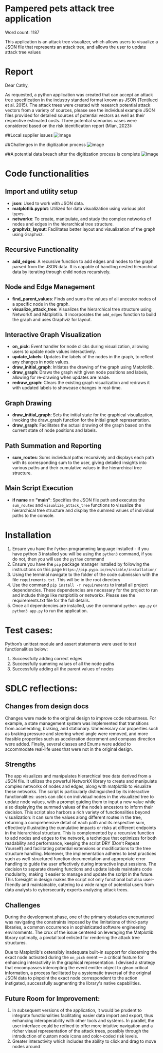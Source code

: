 # Pampered pets attack tree application

Word count: 1187

This application is an attack tree visualizer, which allows users to visualize a JSON file that represents an attack tree, and allows the user to update attack tree values

# Report
Dear Cathy,

As requested, a python application was created that can accept an attack tree specification in the industry standard format known as JSON (Tentilucci et al. 2015). The attack trees were created with research potential attack vectors from a variety of sources, please see the individual example JSON files provided for detailed sources of potential vectors as well as their respective estimated costs. Three potential scenarios cases were considered based on the risk identification report (Mian, 2023): 

##Local supplier issues
![image](https://github.com/haarismian/attack_tree_project/assets/13083798/503b5d9e-52d2-4e5c-a406-9e6d49f7aa25)

##Challenges in the digitization process
![image](https://github.com/haarismian/attack_tree_project/assets/13083798/c96f3733-c512-46d2-8b6e-9349c3401cd1)

##A potential data breach after the digitization process is complete
![image](https://github.com/haarismian/attack_tree_project/assets/13083798/893608af-5b81-4741-8000-fdf5a6a1e9dc)




# Code functionalities

## Import and utility setup

- **json**: Used to work with JSON data.
- **matplotlib.pyplot**: Utilized for data visualization using various plot types.
- **networkx**: To create, manipulate, and study the complex networks of nodes and edges in the hierarchical tree structure.
- **graphviz_layout**: Facilitates better layout and visualization of the graph using Graphviz.

## Recursive Functionality

- **add_edges**: A recursive function to add edges and nodes to the graph parsed from the JSON data. It is capable of handling nested hierarchical data by iterating through child nodes recursively.

## Node and Edge Management

- **find_parent_values**: Finds and sums the values of all ancestor nodes of a specific node in the graph.
- **visualize_attack_tree**: Visualizes the hierarchical tree structure using NetworkX and Matplotlib. It incorporates the `add_edges` function to build the graph and uses Graphviz for layout.

## Interactive Graph Visualization

- **on_pick**: Event handler for node clicks during visualization, allowing users to update node values interactively.
- **update_labels**: Updates the labels of the nodes in the graph, to reflect any changes in node values.
- **draw_initial_graph**: Initiates the drawing of the graph using Matplotlib.
- **draw_graph**: Draws the graph with given node positions and labels, allowing for re-drawing when updates are made.
- **redraw_graph**: Clears the existing graph visualization and redraws it with updated labels to showcase changes in real-time.

## Graph Drawing

- **draw_initial_graph**: Sets the initial state for the graphical visualization, invoking the draw_graph function for the initial graph representation.
- **draw_graph**: Facilitates the actual drawing of the graph based on the current state of node positions and labels.

## Path Summation and Reporting

- **sum_routes**: Sums individual paths recursively and displays each path with its corresponding sum to the user, giving detailed insights into various paths and their cumulative values in the hierarchical tree structure.

## Main Script Execution

- **if __name__ == "__main__"**: Specifies the JSON file path and executes the `sum_routes` and `visualize_attack_tree` functions to visualize the hierarchical tree structure and display the summed values of individual paths to the console.


# Installation
1. Ensure you have the `Python` programming language installed - if you have python 3 installed you will be using the `python3` command, if you do not, then you will use the `python` command
2. Ensure you have the `pip` package manager installed by following the instructions on this page `https://pip.pypa.io/en/stable/installation/`
3. Using the terminal navigate to the folder of the code submission with the file `requirements.txt`. This will be in the root directory
4. Use the command `pip install -r requirements` to install all project dependencies. These dependencies are necessary for the project to run and include things like matplotlib or networkx. Please see the requirements.txt file for the full details.
5. Once all dependencies are installed, use the command `python app.py` or `python3 app.py` to run the application.

# Test cases:

Python’s unittest module and assert statements were used to test functionalities below:

1. Successfully adding correct edges
2. Successfully summing values of all the node paths
3. Successfully adding all the parent values of nodes

# SDLC reflections:

## Changes from design docs

Changes were made to the original design to improve code robustness. For example, a state management system was implemented that transitions from accelerating, braking, and stationary. Unnecessary car properties such as braking pressure and steering wheel angle were removed, and more feasible properties such as acceleration decrement and compass direction were added. Finally, several classes and Enums were added to accommodate real-life uses that were not in the original design.

## Strengths

The app visualizes and manipulates hierarchical tree data derived from a JSON file. It utilizes the powerful NetworkX library to create and manipulate complex networks of nodes and edges, along with matplotlib to visualize these networks. The script is particularly distinguished by its interactive functionalities: users can click on individual nodes in the visualized tree to update node values, with a prompt guiding them to input a new value while also displaying the summed values of the node’s ancestors to inform their decision. This script also harbors a rich variety of functionalities beyond visualization: it can sum the values along different routes in the tree, returning a comprehensive detail of each path and its respective sum, effectively illustrating the cumulative impacts or risks at different endpoints in the hierarchical structure. This is complemented by a recursive function to add nodes and edges to the network, a technique that optimizes for both readability and performance, keeping the script DRY (Don't Repeat Yourself) and facilitating potential extensions or modifications to the tree structure handling. Moreover, the implementation adheres to best practices such as well-structured function documentation and appropriate error handling to guide the user effectively during interactive input sessions. The decision to separate drawing functions and update labels maintains code modularity, making it easier to manage and update the script in the future. This foresight in design makes the script not only functional but also user-friendly and maintainable, catering to a wide range of potential users from data analysts to cybersecurity experts analyzing attack trees.

## Challenges

During the development phase, one of the primary obstacles encountered was navigating the constraints imposed by the limitations of third-party libraries, a common occurrence in sophisticated software engineering environments. The crux of the issue centered on leveraging the Matplotlib library optimally, a pivotal tool enlisted for rendering the attack tree structures.

Due to Matplotlib's ostensibly inadequate built-in support for discerning the exact node activated during the `on_pick` event — a critical feature for enhancing interactivity in the graphical representation. I devised a strategy that encompasses intercepting the event emitter object to glean critical information, a process facilitated by a systematic traversal of the original JSON data to pinpoint the exact node correspondent to the action instigated, successfully augmenting the library's native capabilities.

## Future Room for Improvement:

1.  In subsequent versions of the application, it would be prudent to integrate functionalities facilitating easier data import and export, thus enhancing interoperability with other tools and systems. In parallel, the user interface could be refined to offer more intuitive navigation and a richer visual representation of the attack trees, possibly through the introduction of custom node icons and color-coded risk levels.
2.  Greater interactivity which includes the ability to click and drag to move nodes around
